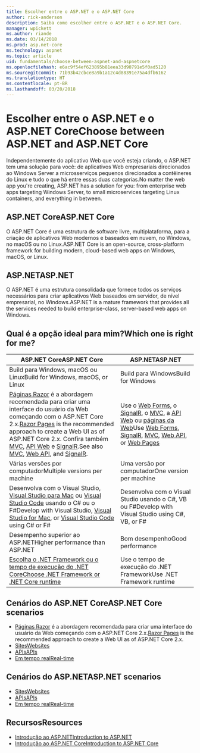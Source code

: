 ```yaml
---
title: Escolher entre o ASP.NET e o ASP.NET Core
author: rick-anderson
description: Saiba como escolher entre o ASP.NET e o ASP.NET Core.
manager: wpickett
ms.author: riande
ms.date: 03/14/2018
ms.prod: asp.net-core
ms.technology: aspnet
ms.topic: article
uid: fundamentals/choose-between-aspnet-and-aspnetcore
ms.openlocfilehash: e6ac9f54ef623895b81eea33d90791e5f0ad5120
ms.sourcegitcommit: 71b93b42cbce8a9b1a12c4d88391e75a4dfb6162
ms.translationtype: HT
ms.contentlocale: pt-BR
ms.lasthandoff: 03/20/2018
---
```

# <a name="choose-between-aspnet-and-aspnet-core"></a><span data-ttu-id="06a13-103">Escolher entre o ASP.NET e o ASP.NET Core</span><span class="sxs-lookup"><span data-stu-id="06a13-103">Choose between ASP.NET and ASP.NET Core</span></span>

<span data-ttu-id="06a13-104">Independentemente do aplicativo Web que você esteja criando, o ASP.NET tem uma solução para você: de aplicativos Web empresariais direcionados ao Windows Server a microsserviços pequenos direcionados a contêineres do Linux e tudo o que há entre essas duas categorias.</span><span class="sxs-lookup"><span data-stu-id="06a13-104">No matter the web app you're creating, ASP.NET has a solution for you: from enterprise web apps targeting Windows Server, to small microservices targeting Linux containers, and everything in between.</span></span>

## <a name="aspnet-core"></a><span data-ttu-id="06a13-105">ASP.NET Core</span><span class="sxs-lookup"><span data-stu-id="06a13-105">ASP.NET Core</span></span>

<span data-ttu-id="06a13-106">O ASP.NET Core é uma estrutura de software livre, multiplataforma, para a criação de aplicativos Web modernos e baseados em nuvem, no Windows, no macOS ou no Linux.</span><span class="sxs-lookup"><span data-stu-id="06a13-106">ASP.NET Core is an open-source, cross-platform framework for building modern, cloud-based web apps on Windows, macOS, or Linux.</span></span>

## <a name="aspnet"></a><span data-ttu-id="06a13-107">ASP.NET</span><span class="sxs-lookup"><span data-stu-id="06a13-107">ASP.NET</span></span>

<span data-ttu-id="06a13-108">O ASP.NET é uma estrutura consolidada que fornece todos os serviços necessários para criar aplicativos Web baseados em servidor, de nível empresarial, no Windows.</span><span class="sxs-lookup"><span data-stu-id="06a13-108">ASP.NET is a mature framework that provides all the services needed to build enterprise-class, server-based web apps on Windows.</span></span>

## <a name="which-one-is-right-for-me"></a><span data-ttu-id="06a13-109">Qual é a opção ideal para mim?</span><span class="sxs-lookup"><span data-stu-id="06a13-109">Which one is right for me?</span></span>

| <span data-ttu-id="06a13-110">ASP.NET Core</span><span class="sxs-lookup"><span data-stu-id="06a13-110">ASP.NET Core</span></span> | <span data-ttu-id="06a13-111">ASP.NET</span><span class="sxs-lookup"><span data-stu-id="06a13-111">ASP.NET</span></span> |
|---|---|
|<span data-ttu-id="06a13-112">Build para Windows, macOS ou Linux</span><span class="sxs-lookup"><span data-stu-id="06a13-112">Build for Windows, macOS, or Linux</span></span>|<span data-ttu-id="06a13-113">Build para Windows</span><span class="sxs-lookup"><span data-stu-id="06a13-113">Build for Windows</span></span>|
|<span data-ttu-id="06a13-114">[Páginas Razor](xref:mvc/razor-pages/index) é a abordagem recomendada para criar uma interface do usuário da Web começando com o ASP.NET Core 2.x.</span><span class="sxs-lookup"><span data-stu-id="06a13-114">[Razor Pages](xref:mvc/razor-pages/index) is the recommended approach to create a Web UI as of ASP.NET Core 2.x.</span></span> <span data-ttu-id="06a13-115">Confira também [MVC](xref:mvc/overview), [API Web](xref:tutorials/first-web-api) e [SignalR](xref:signalr/introduction).</span><span class="sxs-lookup"><span data-stu-id="06a13-115">See also [MVC](xref:mvc/overview), [Web API](xref:tutorials/first-web-api), and [SignalR](xref:signalr/introduction).</span></span>|<span data-ttu-id="06a13-116">Use o [Web Forms](/aspnet/web-forms), o [SignalR](/aspnet/signalr), o [MVC](/aspnet/mvc), a [API Web](/aspnet/web-api/) ou [páginas da Web](/aspnet/web-pages)</span><span class="sxs-lookup"><span data-stu-id="06a13-116">Use [Web Forms](/aspnet/web-forms), [SignalR](/aspnet/signalr), [MVC](/aspnet/mvc), [Web API](/aspnet/web-api/), or [Web Pages](/aspnet/web-pages)</span></span>|
|<span data-ttu-id="06a13-117">Várias versões por computador</span><span class="sxs-lookup"><span data-stu-id="06a13-117">Multiple versions per machine</span></span>|<span data-ttu-id="06a13-118">Uma versão por computador</span><span class="sxs-lookup"><span data-stu-id="06a13-118">One version per machine</span></span>|
|<span data-ttu-id="06a13-119">Desenvolva com o Visual Studio, [Visual Studio para Mac](https://www.visualstudio.com/vs/visual-studio-mac/) ou [Visual Studio Code](https://code.visualstudio.com/) usando o C# ou o F#</span><span class="sxs-lookup"><span data-stu-id="06a13-119">Develop with Visual Studio, [Visual Studio for Mac](https://www.visualstudio.com/vs/visual-studio-mac/), or [Visual Studio Code](https://code.visualstudio.com/) using C# or F#</span></span>|<span data-ttu-id="06a13-120">Desenvolva com o Visual Studio usando o C#, VB ou F#</span><span class="sxs-lookup"><span data-stu-id="06a13-120">Develop with Visual Studio using C#, VB, or F#</span></span>|
|<span data-ttu-id="06a13-121">Desempenho superior ao ASP.NET</span><span class="sxs-lookup"><span data-stu-id="06a13-121">Higher performance than ASP.NET</span></span>|<span data-ttu-id="06a13-122">Bom desempenho</span><span class="sxs-lookup"><span data-stu-id="06a13-122">Good performance</span></span>|
|[<span data-ttu-id="06a13-123">Escolha o .NET Framework ou o tempo de execução do .NET Core</span><span class="sxs-lookup"><span data-stu-id="06a13-123">Choose .NET Framework or .NET Core runtime</span></span>](/dotnet/articles/standard/choosing-core-framework-server)|<span data-ttu-id="06a13-124">Use o tempo de execução do .NET Framework</span><span class="sxs-lookup"><span data-stu-id="06a13-124">Use .NET Framework runtime</span></span>|

## <a name="aspnet-core-scenarios"></a><span data-ttu-id="06a13-125">Cenários do ASP.NET Core</span><span class="sxs-lookup"><span data-stu-id="06a13-125">ASP.NET Core scenarios</span></span>

<!-- update link to Razor Pages mvc movie series when done -->
* <span data-ttu-id="06a13-126">[Páginas Razor](xref:mvc/razor-pages/index) é a abordagem recomendada para criar uma interface do usuário da Web começando com o ASP.NET Core 2.x.</span><span class="sxs-lookup"><span data-stu-id="06a13-126">[Razor Pages](xref:mvc/razor-pages/index) is the recommended approach to create a Web UI as of ASP.NET Core 2.x.</span></span>
* [<span data-ttu-id="06a13-127">Sites</span><span class="sxs-lookup"><span data-stu-id="06a13-127">Websites</span></span>](xref:tutorials/first-mvc-app/index)
* [<span data-ttu-id="06a13-128">APIs</span><span class="sxs-lookup"><span data-stu-id="06a13-128">APIs</span></span>](xref:tutorials/first-web-api)
* [<span data-ttu-id="06a13-129">Em tempo real</span><span class="sxs-lookup"><span data-stu-id="06a13-129">Real-time</span></span>](xref:signalr/index)

## <a name="aspnet-scenarios"></a><span data-ttu-id="06a13-130">Cenários do ASP.NET</span><span class="sxs-lookup"><span data-stu-id="06a13-130">ASP.NET scenarios</span></span>

* [<span data-ttu-id="06a13-131">Sites</span><span class="sxs-lookup"><span data-stu-id="06a13-131">Websites</span></span>](/aspnet/mvc)
* [<span data-ttu-id="06a13-132">APIs</span><span class="sxs-lookup"><span data-stu-id="06a13-132">APIs</span></span>](/aspnet/web-api)
* [<span data-ttu-id="06a13-133">Em tempo real</span><span class="sxs-lookup"><span data-stu-id="06a13-133">Real-time</span></span>](/aspnet/signalr)

## <a name="resources"></a><span data-ttu-id="06a13-134">Recursos</span><span class="sxs-lookup"><span data-stu-id="06a13-134">Resources</span></span>

* [<span data-ttu-id="06a13-135">Introdução ao ASP.NET</span><span class="sxs-lookup"><span data-stu-id="06a13-135">Introduction to ASP.NET</span></span>](/aspnet/overview)
* [<span data-ttu-id="06a13-136">Introdução ao ASP.NET Core</span><span class="sxs-lookup"><span data-stu-id="06a13-136">Introduction to ASP.NET Core</span></span>](xref:index)
